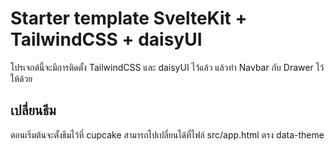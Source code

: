 # Starter template SvelteKit + TailwindCSS + daisyUI

โปรเจกต์นี้จะมีการติดตั้ง TailwindCSS และ daisyUI ไว้แล้ว แล้วทำ Navbar กับ Drawer ไว้ให้ด้วย


## เปลี่ยนธีม

ตอนเริ่มต้นจะตั้งธีมไว้ที่ cupcake สามารถไปเปลี่ยนได้ที่ไฟล์ src/app.html ตรง data-theme